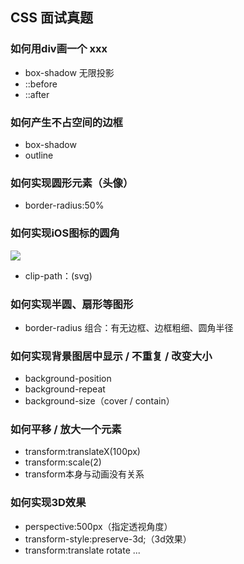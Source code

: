 ## CSS 面试真题
### 如何用div画一个 xxx
- box-shadow 无限投影
- ::before
- ::after

### 如何产生不占空间的边框
- box-shadow
- outline

### 如何实现圆形元素（头像）
- border-radius:50%

### 如何实现iOS图标的圆角
![](https://img-blog.csdnimg.cn/20200529084619993.png?x-oss-process=image/watermark,type_ZmFuZ3poZW5naGVpdGk,shadow_10,text_aHR0cHM6Ly9ibG9nLmNzZG4ubmV0L3dlaXhpbl80MjQyOTcxOA==,size_16,color_FFFFFF,t_70)
- clip-path：(svg)

### 如何实现半圆、扇形等图形
- border-radius 组合：有无边框、边框粗细、圆角半径

### 如何实现背景图居中显示 / 不重复 / 改变大小
- background-position
- background-repeat
- background-size（cover / contain）

### 如何平移 / 放大一个元素
- transform:translateX(100px)
- transform:scale(2)
- transform本身与动画没有关系

### 如何实现3D效果
- perspective:500px（指定透视角度）
- transform-style:preserve-3d;（3d效果）
- transform:translate rotate ...
